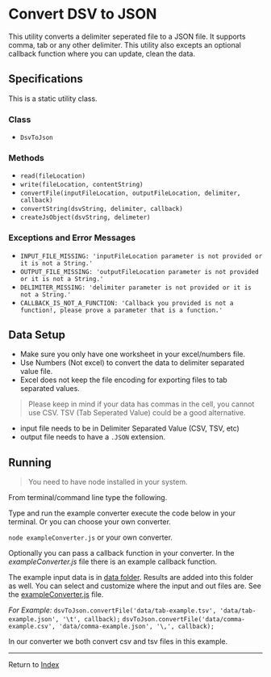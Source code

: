 # Convert DSV to JSON

This utility converts a delimiter seperated file to a JSON file. It supports comma, tab or any other delimiter.
This utility also excepts an optional callback function where you can update, clean the data.

## Specifications

This is a static utility class.

### Class
- `DsvToJson`

### Methods
- `read(fileLocation)`
- `write(fileLocation, contentString)`
- `convertFile(inputFileLocation, outputFileLocation, delimiter, callback)`
- `convertString(dsvString, delimiter, callback)`
- `createJsObject(dsvString, delimeter)`

### Exceptions and Error Messages
- `INPUT_FILE_MISSING: 'inputFileLocation parameter is not provided or it is not a String.'`
- `OUTPUT_FILE_MISSING: 'outputFileLocation parameter is not provided or it is not a String.'`
- `DELIMITER_MISSING: 'delimiter parameter is not provided or it is not a String.'`
- `CALLBACK_IS_NOT_A_FUNCTION: 'Callback you provided is not a function!, please prove a parameter that is a function.'`

## Data Setup
- Make sure you only have one worksheet in your excel/numbers file.
- Use Numbers (Not excel) to convert the data to delimiter separated value file.
- Excel does not keep the file encoding for exporting files to tab separated values.

> Please keep in mind if your data has commas in the cell, you cannot use CSV.
> TSV (Tab Seperated Value) could be a good alternative.

- input file needs to be in Delimiter Separated Value (CSV, TSV, etc)
- output file needs to have a `.JSON` extension.

## Running

> You need to have node installed in your system.

From terminal/command line type the following.

Type and run the example converter execute the code below in your terminal. Or you can choose your own converter. 

`node exampleConverter.js` or your own converter. 

Optionally you can pass a callback function in your converter. In the *exampleConverter.js* file there is an example 
callback function.

The example input data is in [data folder](./data). Results are added into this folder as well. You can select and customize
where the input and out files are. See the [exampleConverter.js](exampleConverter.js) file.

_For Example:_
`dsvToJson.convertFile('data/tab-example.tsv', 'data/tab-example.json', '\t', callback);`
`dsvToJson.convertFile('data/comma-example.csv', 'data/comma-example.json', '\,', callback);`

In our converter we both convert csv and tsv files in this example.

---
Return to [Index](../../../README.md)